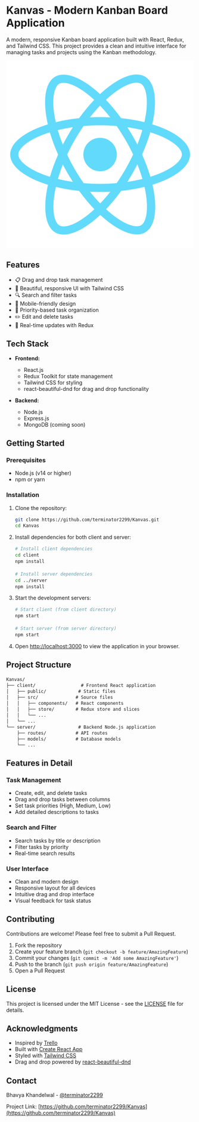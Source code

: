 # Kanvas - Modern Kanban Board Application

A modern, responsive Kanban board application built with React, Redux, and Tailwind CSS. This project provides a clean and intuitive interface for managing tasks and projects using the Kanban methodology.

![Kanban Board](https://github.com/terminator2299/Kanvas/blob/main/client/public/logo512.png)

## Features

- 📋 Drag and drop task management
- 🎨 Beautiful, responsive UI with Tailwind CSS
- 🔍 Search and filter tasks
- 📱 Mobile-friendly design
- 🎯 Priority-based task organization
- ✏️ Edit and delete tasks
- 🔄 Real-time updates with Redux

## Tech Stack

- **Frontend:**
  - React.js
  - Redux Toolkit for state management
  - Tailwind CSS for styling
  - react-beautiful-dnd for drag and drop functionality

- **Backend:**
  - Node.js
  - Express.js
  - MongoDB (coming soon)

## Getting Started

### Prerequisites

- Node.js (v14 or higher)
- npm or yarn

### Installation

1. Clone the repository:
   ```bash
   git clone https://github.com/terminator2299/Kanvas.git
   cd Kanvas
   ```

2. Install dependencies for both client and server:
   ```bash
   # Install client dependencies
   cd client
   npm install

   # Install server dependencies
   cd ../server
   npm install
   ```

3. Start the development servers:
   ```bash
   # Start client (from client directory)
   npm start

   # Start server (from server directory)
   npm start
   ```

4. Open [http://localhost:3000](http://localhost:3000) to view the application in your browser.

## Project Structure

```
Kanvas/
├── client/                 # Frontend React application
│   ├── public/            # Static files
│   ├── src/              # Source files
│   │   ├── components/   # React components
│   │   ├── store/        # Redux store and slices
│   │   └── ...
│   └── ...
└── server/                # Backend Node.js application
    ├── routes/           # API routes
    ├── models/           # Database models
    └── ...
```

## Features in Detail

### Task Management
- Create, edit, and delete tasks
- Drag and drop tasks between columns
- Set task priorities (High, Medium, Low)
- Add detailed descriptions to tasks

### Search and Filter
- Search tasks by title or description
- Filter tasks by priority
- Real-time search results

### User Interface
- Clean and modern design
- Responsive layout for all devices
- Intuitive drag and drop interface
- Visual feedback for task status

## Contributing

Contributions are welcome! Please feel free to submit a Pull Request.

1. Fork the repository
2. Create your feature branch (`git checkout -b feature/AmazingFeature`)
3. Commit your changes (`git commit -m 'Add some AmazingFeature'`)
4. Push to the branch (`git push origin feature/AmazingFeature`)
5. Open a Pull Request

## License

This project is licensed under the MIT License - see the [LICENSE](LICENSE) file for details.

## Acknowledgments

- Inspired by [Trello](https://trello.com)
- Built with [Create React App](https://create-react-app.dev)
- Styled with [Tailwind CSS](https://tailwindcss.com)
- Drag and drop powered by [react-beautiful-dnd](https://github.com/atlassian/react-beautiful-dnd)

## Contact

Bhavya Khandelwal - [@terminator2299](https://github.com/terminator2299)

Project Link: [https://github.com/terminator2299/Kanvas](https://github.com/terminator2299/Kanvas)
